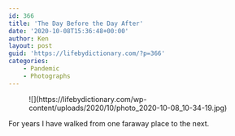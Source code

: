 ```yaml
---
id: 366
title: 'The Day Before the Day After'
date: '2020-10-08T15:36:48+00:00'
author: Ken
layout: post
guid: 'https://lifebydictionary.com/?p=366'
categories:
    - Pandemic
    - Photographs
---
```


<figure class="wp-block-image size-large">![](https://lifebydictionary.com/wp-content/uploads/2020/10/photo_2020-10-08_10-34-19.jpg)</figure>For years I have walked from one faraway place to the next.